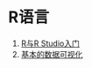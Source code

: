 # R语言

1. [R与R Studio入门](Introduction-to-R-and-Rstudio.html)
2. [基本的数据可视化](Basic-Data-Visualization.html)
